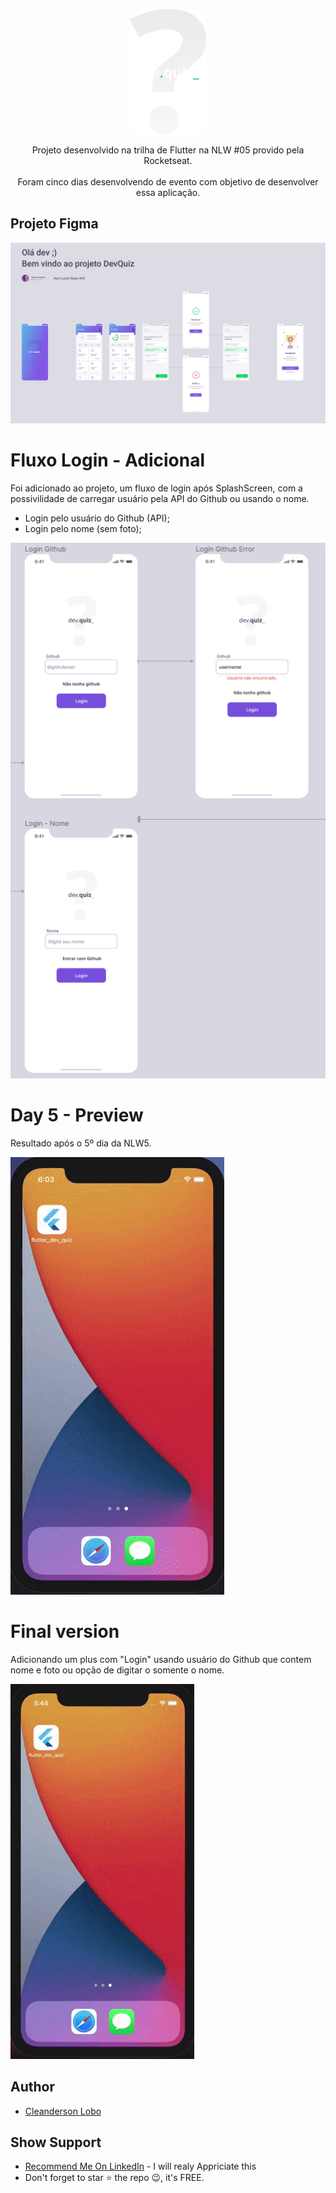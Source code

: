 
<p align="center">
  <a href="https://flutter.io/">
    <img src="./assets/images/logo.png" alt="Logo"  height=200>
  </a>


  <p align="center">
    Projeto desenvolvido na trilha de Flutter na NLW #05 provido pela Rocketseat.
    <br/>
    <br/>
    Foram cinco dias desenvolvendo de evento com objetivo de desenvolver essa aplicação.
  </p>
</p>


## Projeto Figma

![layout](./screenshot/layout.png)


# Fluxo Login - Adicional
Foi adicionado ao projeto, um fluxo de login após SplashScreen, com a possivilidade de carregar usuário pela API do Github ou usando o nome.

- Login pelo usuário do Github (API);
- Login pelo nome (sem foto);

![layout](./screenshot/fluxo_login.png)

# Day 5 - Preview 

Resultado após o 5º dia da NLW5.

![preview-5](./screenshot/preview_5.gif)


# Final version

Adicionando um plus com "Login" usando usuário do Github que contem nome e foto ou opção de digitar o somente o nome.

![final](./screenshot/final.gif)

## Author

*	[Cleanderson Lobo](https://www.linkedin.com/in/cleandersonlobo/)

## Show Support
* [Recommend Me On LinkedIn](https://www.linkedin.com/in/cleandersonlobo/) - I will realy Appriciate this
* Don't forget to star ⭐ the repo 😉, it's FREE.